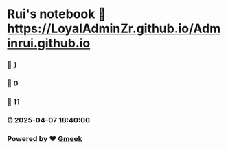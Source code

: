 # Rui's notebook :link: https://LoyalAdminZr.github.io/Adminrui.github.io 
### :page_facing_up: [1](https://LoyalAdminZr.github.io/Adminrui.github.io/tag.html) 
### :speech_balloon: 0 
### :hibiscus: 11 
### :alarm_clock: 2025-04-07 18:40:00 
### Powered by :heart: [Gmeek](https://github.com/Meekdai/Gmeek)
